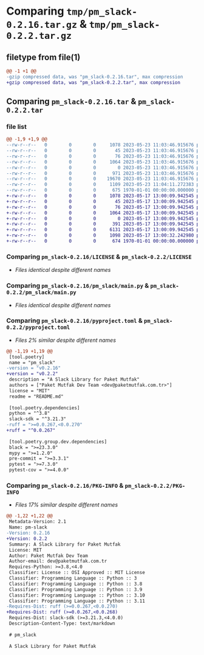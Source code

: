 # Comparing `tmp/pm_slack-0.2.16.tar.gz` & `tmp/pm_slack-0.2.2.tar.gz`

## filetype from file(1)

```diff
@@ -1 +1 @@
-gzip compressed data, was "pm_slack-0.2.16.tar", max compression
+gzip compressed data, was "pm_slack-0.2.2.tar", max compression
```

## Comparing `pm_slack-0.2.16.tar` & `pm_slack-0.2.2.tar`

### file list

```diff
@@ -1,9 +1,9 @@
--rw-r--r--   0        0        0     1078 2023-05-23 11:03:46.915676 pm_slack-0.2.16/LICENSE
--rw-r--r--   0        0        0       45 2023-05-23 11:03:46.915676 pm_slack-0.2.16/README.md
--rw-r--r--   0        0        0       76 2023-05-23 11:03:46.915676 pm_slack-0.2.16/pm_slack/__init__.py
--rw-r--r--   0        0        0     1064 2023-05-23 11:03:46.915676 pm_slack-0.2.16/pm_slack/main.py
--rw-r--r--   0        0        0        0 2023-05-23 11:03:46.915676 pm_slack-0.2.16/pm_slack/py.typed
--rw-r--r--   0        0        0      971 2023-05-23 11:03:46.915676 pm_slack-0.2.16/pm_slack/templates/__init__.py
--rw-r--r--   0        0        0    19670 2023-05-23 11:03:46.915676 pm_slack-0.2.16/pm_slack/templates/_templates.py
--rw-r--r--   0        0        0     1109 2023-05-23 11:04:11.272383 pm_slack-0.2.16/pyproject.toml
--rw-r--r--   0        0        0      675 1970-01-01 00:00:00.000000 pm_slack-0.2.16/PKG-INFO
+-rw-r--r--   0        0        0     1078 2023-05-17 13:00:09.942545 pm_slack-0.2.2/LICENSE
+-rw-r--r--   0        0        0       45 2023-05-17 13:00:09.942545 pm_slack-0.2.2/README.md
+-rw-r--r--   0        0        0       76 2023-05-17 13:00:09.942545 pm_slack-0.2.2/pm_slack/__init__.py
+-rw-r--r--   0        0        0     1064 2023-05-17 13:00:09.942545 pm_slack-0.2.2/pm_slack/main.py
+-rw-r--r--   0        0        0        0 2023-05-17 13:00:09.942545 pm_slack-0.2.2/pm_slack/py.typed
+-rw-r--r--   0        0        0      391 2023-05-17 13:00:09.942545 pm_slack-0.2.2/pm_slack/templates/__init__.py
+-rw-r--r--   0        0        0     6131 2023-05-17 13:00:09.942545 pm_slack-0.2.2/pm_slack/templates/_templates.py
+-rw-r--r--   0        0        0     1098 2023-05-17 13:00:32.242980 pm_slack-0.2.2/pyproject.toml
+-rw-r--r--   0        0        0      674 1970-01-01 00:00:00.000000 pm_slack-0.2.2/PKG-INFO
```

### Comparing `pm_slack-0.2.16/LICENSE` & `pm_slack-0.2.2/LICENSE`

 * *Files identical despite different names*

### Comparing `pm_slack-0.2.16/pm_slack/main.py` & `pm_slack-0.2.2/pm_slack/main.py`

 * *Files identical despite different names*

### Comparing `pm_slack-0.2.16/pyproject.toml` & `pm_slack-0.2.2/pyproject.toml`

 * *Files 2% similar despite different names*

```diff
@@ -1,19 +1,19 @@
 [tool.poetry]
 name = "pm_slack"
-version = "v0.2.16"
+version = "v0.2.2"
 description = "A Slack Library for Paket Mutfak"
 authors = ["Paket Mutfak Dev Team <dev@paketmutfak.com.tr>"]
 license = "MIT"
 readme = "README.md"
 
 [tool.poetry.dependencies]
 python = "^3.8"
 slack-sdk = "^3.21.3"
-ruff = ">=0.0.267,<0.0.270"
+ruff = "^0.0.267"
 
 [tool.poetry.group.dev.dependencies]
 black = ">=23.3.0"
 mypy = ">=1.2.0"
 pre-commit = ">=3.3.1"
 pytest = ">=7.3.0"
 pytest-cov = ">=4.0.0"
```

### Comparing `pm_slack-0.2.16/PKG-INFO` & `pm_slack-0.2.2/PKG-INFO`

 * *Files 17% similar despite different names*

```diff
@@ -1,22 +1,22 @@
 Metadata-Version: 2.1
 Name: pm-slack
-Version: 0.2.16
+Version: 0.2.2
 Summary: A Slack Library for Paket Mutfak
 License: MIT
 Author: Paket Mutfak Dev Team
 Author-email: dev@paketmutfak.com.tr
 Requires-Python: >=3.8,<4.0
 Classifier: License :: OSI Approved :: MIT License
 Classifier: Programming Language :: Python :: 3
 Classifier: Programming Language :: Python :: 3.8
 Classifier: Programming Language :: Python :: 3.9
 Classifier: Programming Language :: Python :: 3.10
 Classifier: Programming Language :: Python :: 3.11
-Requires-Dist: ruff (>=0.0.267,<0.0.270)
+Requires-Dist: ruff (>=0.0.267,<0.0.268)
 Requires-Dist: slack-sdk (>=3.21.3,<4.0.0)
 Description-Content-Type: text/markdown
 
 # pm_slack
 
 A Slack Library for Paket Mutfak
```

